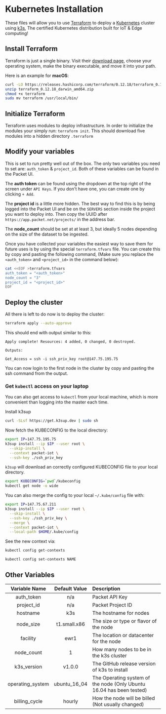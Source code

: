 # Kubernetes Installation

These files will allow you to use [Terraform](http://terraform.io) to deploy a [Kubernetes](http://kubernetes.io) cluster using [k3s](http://k3s.io), The certified Kubernetes distribution built for IoT & Edge computing!

## Install Terraform

Terraform is just a single binary.  Visit their [download page](https://www.terraform.io/downloads.html), choose your operating system, make the binary executable, and move it into your path.

Here is an example for **macOS**:
```bash
curl -LO https://releases.hashicorp.com/terraform/0.12.18/terraform_0.12.18_darwin_amd64.zip
unzip terraform_0.12.18_darwin_amd64.zip
chmod +x terraform
sudo mv terraform /usr/local/bin/
```

## Initialize Terraform

Terraform uses modules to deploy infrastructure. In order to initialize the modules your simply run: `terraform init`. This should download five modules into a hidden directory `.terraform`

## Modify your variables

This is set to run pretty well out of the box. The only two variables you need to set are: `auth_token` & `project_id`. Both of these variables can be found in the Packet UI.

The **auth token** can be found using the dropdown at the top right of the screen under `API Keys`. If you don't have one, you can create one by clicking `+ Add`.

The **project id** is a little more hidden. The best way to find this is by being logged into the Packet UI and be on the `SERVERS` section inside the project you want to deploy into. Then copy the UUID after `https://app.packet.net/projects/` in the address bar.

The **node_count** should be set at at least 3, but ideally 5 nodes depending on the size of the dataset to be ingested. 

Once you have collected your variables the easiest way to save them for future uses is by using the special `terraform.tfvars` file. You can create this by copy and pasting the following command, (Make sure you replace the `<auth_token>` and `<project_id>` in the command below):

```bash
cat <<EOF >terraform.tfvars
auth_token = "<auth_token>"
node_count = "3"
project_id = "<project_id>"
EOF
```

## Deploy the cluster

All there is left to do now is to deploy the cluster:
```bash
terraform apply --auto-approve
```
This should end with output similar to this:
```
Apply complete! Resources: 4 added, 0 changed, 0 destroyed.

Outputs:

Get_Access = ssh -i ssh_priv_key root@147.75.195.75
```

You can now login to the first node in the cluster by copy and pasting the ssh command from the output.

### Get `kubectl` access on your laptop

You can also get access to `kubectl` from your local machine, which is more convenient than logging into the master each time.

Install k3sup

```sh
curl -SLsf https://get.k3sup.dev | sudo sh
```

Now fetch the KUBECONFIG to the local directory:

```sh
export IP=147.75.195.75
k3sup install --ip $IP --user root \
  --skip-install \
  --context packet-iot \
  --ssh-key ./ssh_priv_key
```

`k3sup` will download an correctly configured KUBECONFIG file to your local directory. 

```sh
export KUBECONFIG=`pwd`/kubeconfig
kubectl get node -o wide
```

You can also merge the config to your local `~/.kube/config` file with:

```sh
export IP=147.75.67.211
k3sup install --ip $IP --user root \
  --skip-install \
  --ssh-key ./ssh_priv_key \
  --merge \
  --context packet-iot \
  --local-path $HOME/.kube/config
```

See the new context via:

```sh
kubectl config get-contexts

kubectl config set-contexts NAME
```

## Other Variables
| Variable Name | Default Value | Description |
| :-----------: |:------------: | :----------|
| auth_token | n/a | Packet API Key |
| project_id | n/a | Packet Project ID |
| hostname | k3s | The hostname for nodes |
| node_size | t1.small.x86| The size or type or flavor of the node |
| facility | ewr1 | The location or datacenter for the node |
| node_count | 1 | How many nodes to be in the k3s cluster |
| k3s_version | v1.0.0 | The GitHub release version of k3s to install |
| operating_system | ubuntu_16_04 | The Operating system of the node (Only Ubuntu 16.04 has been tested) |
| billing_cycle | hourly | How the node will be billed (Not usually changed) |
